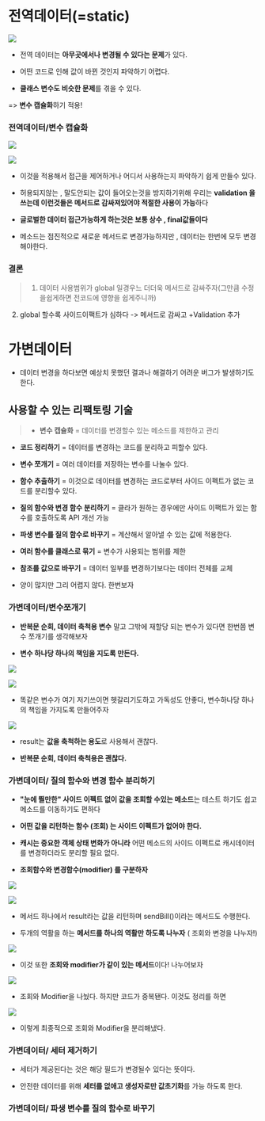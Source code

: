 # 전역데이터(=static)

![](https://velog.velcdn.com/images/wnsqud70/post/bf2fd8d7-f028-4fd2-95f5-cdd14e13fe60/image.png)

- 전역 데이터는 **아무곳에서나 변경될 수 있다는 문제**가 있다.
- 어떤 코드로 인해 값이 바뀐 것인지 파악하기 어렵다.

- **클래스 변수도 비슷한 문제**를 겪을 수 있다.

=> **변수 캡슐화**하기 적용!

### 전역데이터/변수 캡슐화

![](https://velog.velcdn.com/images/wnsqud70/post/a2a06b3c-ad78-430e-8dcf-074a68769d78/image.png)

![](https://velog.velcdn.com/images/wnsqud70/post/2a5ab438-f4f1-4f94-b68c-dfaf4accac29/image.png)

- 이것을 적용해서 접근을 제어하거나 어디서 사용하는지 파악하기 쉽게 만들수 있다.

- 허용되지않는 , 말도안되는 값이 들어오는것을 방지하기위해 우리는 **validation 을 쓰는데 이런것들은 메서드로 감싸져있어야 적절한 사용이 가능**하다

- **글로벌한 데이터 접근가능하게 하는것은 보통 상수 , final값들이다**

- 메소드는 점진적으로 새로운 메서드로 변경가능하지만 , 데이터는 한번에 모두 변경해야한다.

### 결론
> 1. 데이터 사용범위가 global 일경우느 더더욱 메서드로 감싸주자(그만큼 수정을쉽게하면 전코드에 영향을 쉽게주니까)
2. global 할수록 사이드이팩트가 심하다 -> 메서드로 감싸고 +Validation 추가

# 가변데이터

- 데이터 변경을 하다보면 예상치 못했던 결과나 해결하기 어려운 버그가 발생하기도 한다.

## 사용할 수 있는 리팩토링 기술

> - **변수 캡슐화** = 데이터를 변경할수 있는 메소드를 제한하고 관리
- **코드 정리하기** = 데이터를 변경하는 코드를 분리하고 피할수 있다.
- **변수 쪼개기** = 여러 데이터를 저장하는 변수를 나눌수 있다.
- **함수 추출하기** = 이것으로 데이터를 변경하는 코드로부터 사이드 이펙트가 없는 코드를 분리할수 있다.
- **질의 함수와 변경 함수 분리하기** = 클라가 원하는 경우에만 사이드 이팩트가 있는 함수를 호출하도록 API 개선 가능
- **파생 변수를 질의 함수로 바꾸기** = 계산해서 알아낼 수 있는 값에  적용한다.
- **여러 함수를 클래스로 묶기** = 변수가 사용되는 범위를 제한
- **참조를 값으로 바꾸기** = 데이터 일부를 변경하기보다는 데이터 전체를 교체

- 양이 많지만 그리 어렵지 않다. 한번보자

### 가변데이터/변수쪼개기

- **반복문 순회, 데이터 축척용 변수** 말고 그밖에 재할당 되는 변수가 있다면 한번쯤 변수 쪼개기를 생각해보자

- **변수 하나당 하나의 책임을 지도록 만든다.**

![](https://velog.velcdn.com/images/wnsqud70/post/b4f830d7-49aa-4435-9fe5-f4c4b443b6a8/image.png)

![](https://velog.velcdn.com/images/wnsqud70/post/04cdabab-d66c-4c41-84a3-49362fb9b3c2/image.png)

- 똑같은 변수가 여기 저기쓰이면 헷갈리기도하고 가독성도 안좋다, 변수하나당 하나의 책임을 가지도록 만들어주자

![](https://velog.velcdn.com/images/wnsqud70/post/f7cc462b-8558-4bff-a710-c272553bb0a1/image.png)

- result는 **값을 축척하는 용도**로 사용해서 괜찮다.

- **반복문 순회, 데이터 축척용은 괜찮다.**

### 가변데이터/ 질의 함수와 변경 함수 분리하기

- **"눈에 띌만한" 사이드 이펙트 없이 값을 조회할 수있는 메소드**는 테스트 하기도 쉽고 메소드를 이동하기도 편하다

- **어떤 값을 리턴하는 함수 (조회) 는 사이드 이펙트가 없어야 한다.**

- **캐시는 중요한 객체 상태 변화가 아니라** 어떤 메소드의 사이드 이펙트로 캐시데이터를 변경하더라도 분리할 필요 없다.

- **조회함수와 변경함수(modifier) 를 구분하자**

![](https://velog.velcdn.com/images/wnsqud70/post/ea3f3706-0603-42b9-a491-88dfefcccfe4/image.png)

![](https://velog.velcdn.com/images/wnsqud70/post/a47ae9d2-39af-45f9-8eae-4daafe01d9c7/image.png)

- 메서드 하나에서 result라는 값을 리턴하며 sendBill()이라는 메서드도 수행한다.

- 두개의 역활을 하는 **메서드를 하나의 역활만 하도록 나누자**   ( 조회와 변경을 나누자!)


![](https://velog.velcdn.com/images/wnsqud70/post/918c5b6b-e760-4e87-857e-e4c0b1b14328/image.png)

- 이것 또한 **조회와 modifier가 같이 있는 메서드**이다! 나누어보자

![](https://velog.velcdn.com/images/wnsqud70/post/c8f957c5-8946-4922-8080-56f9e3d2a5f7/image.png)

- 조회와 Modifier을 나눴다. 하지만 코드가 중복됀다. 이것도 정리를 하면

![](https://velog.velcdn.com/images/wnsqud70/post/47dce1ac-cc68-4cc4-b31a-b856ee3c9f8c/image.png)


- 이렇게 최종적으로 조회와 Modifier을 분리해냈다.


### 가변데이터/ 세터 제거하기 

- 세터가 제공된다는 것은 해당 필드가 변경될수 있다는 뜻이다.

- 안전한 데이터를 위해 **세터를 없애고 생성자로만 값초기화**를 가능 하도록 한다.

### 가변데이터/ 파생 변수를 질의 함수로 바꾸기








